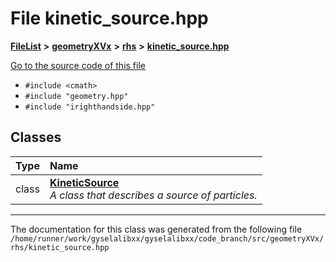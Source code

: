 

# File kinetic\_source.hpp



[**FileList**](files.md) **>** [**geometryXVx**](dir_e51b496b46dd687775e46e0826614574.md) **>** [**rhs**](dir_53474cb30a3389ee74cb3186cae99ac0.md) **>** [**kinetic\_source.hpp**](kinetic__source_8hpp.md)

[Go to the source code of this file](kinetic__source_8hpp_source.md)



* `#include <cmath>`
* `#include "geometry.hpp"`
* `#include "irighthandside.hpp"`















## Classes

| Type | Name |
| ---: | :--- |
| class | [**KineticSource**](classKineticSource.md) <br>_A class that describes a source of particles._  |



















































------------------------------
The documentation for this class was generated from the following file `/home/runner/work/gyselalibxx/gyselalibxx/code_branch/src/geometryXVx/rhs/kinetic_source.hpp`

